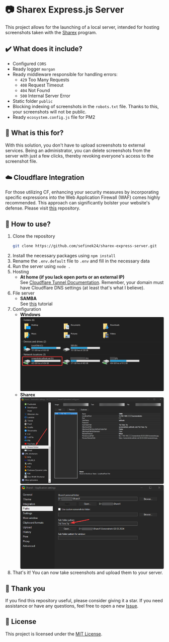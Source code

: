 # 📷 Sharex Express.js Server
This project allows for the launching of a local server, intended for hosting screenshots taken with the [Sharex](https://getsharex.com/) program.

## ✔️ What does it include?
- Configured `CORS`
- Ready logger `morgan`
- Ready middleware responsible for handling errors:
    - `429` Too Many Requests
    - `408` Request Timeout
    - `404` Not Found
    - `500` Internal Server Error
- Static folder `public`
- Blocking indexing of screenshots in the `robots.txt` file. Thanks to this, your screenshots will not be public.
- Ready `ecosystem.config.js` file for PM2

## 🤔 What is this for?
With this solution, you don't have to upload screenshots to external services.
Being an administrator, you can delete screenshots from the server with just a few clicks, thereby revoking everyone's access to the screenshot file.

## ☁️ Cloudflare Integration
For those utilizing CF, enhancing your security measures by incorporating specific expressions into the Web Application Firewall (WAF) comes highly recommended.
This approach can significantly bolster your website's defense.
Please visit [this](https://github.com/sefinek24/cloudflare-waf-expressions) repository.

## 📝 How to use?
1. Clone the repository
    ```bash
    git clone https://github.com/sefinek24/sharex-express-server.git
    ```
2. Install the necessary packages using `npm install`
3. Rename the `.env.default` file to `.env` and fill in the necessary data
4. Run the server using `node .`
5. Hosting
    - **At home (if you lack open ports or an external IP)** \
        See [Cloudflare Tunnel Documentation](https://developers.cloudflare.com/cloudflare-one/connections/connect-networks/get-started/create-local-tunnel). Remember, your domain must have Cloudflare DNS settings (at least that's what I believe).
6. File server
    - **SAMBA** \
        See [this](https://phoenixnap.com/kb/ubuntu-samba) tutorial
7. Configuration
   - **Windows** \
     ![windows.png](images/readme/windows.png)
   - **Sharex** \
     ![sharex-smb.png](images/readme/sharex-smb.png) \
     ![paths.png](images/readme/paths.png)
8. That's it! You can now take screenshots and upload them to your server.

## 💙 Thank you
If you find this repository useful, please consider giving it a star. If you need assistance or have any questions, feel free to open a new [Issue](https://github.com/sefinek24/sharex-express-server/issues).

## 📑 License
This project is licensed under the [MIT License](LICENSE).